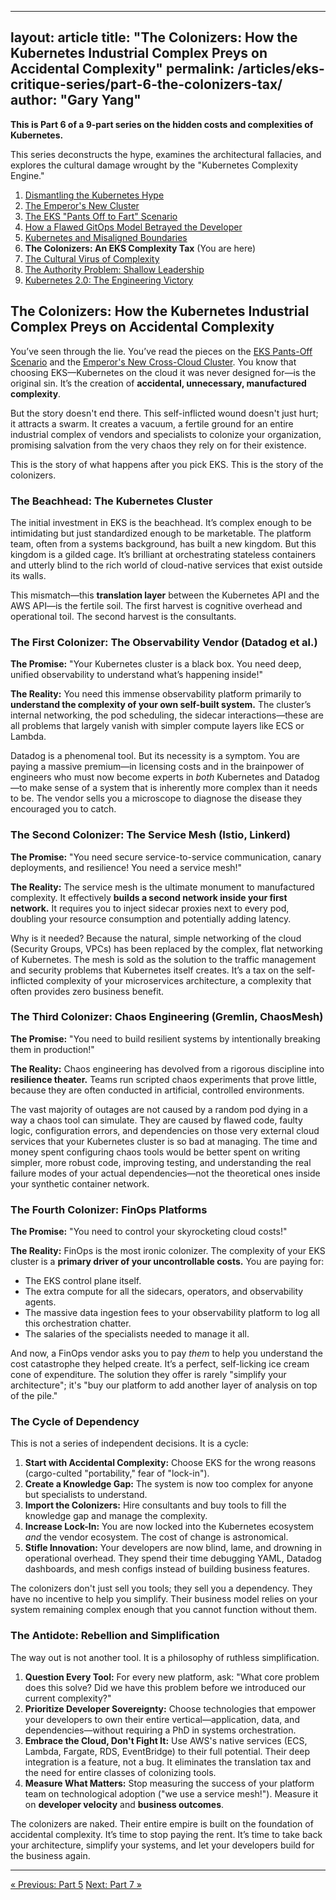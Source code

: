 
---
layout: article
title: "The Colonizers: How the Kubernetes Industrial Complex Preys on Accidental Complexity"
permalink: /articles/eks-critique-series/part-6-the-colonizers-tax/
author: "Gary Yang"
---

<div class="series-notice">
  <p><strong>This is Part 6 of a 9-part series on the hidden costs and complexities of Kubernetes.</strong></p>
  <p>This series deconstructs the hype, examines the architectural fallacies, and explores the cultural damage wrought by the "Kubernetes Complexity Engine."</p>
  <ol>
    <li><a href="/articles/eks-critique-series/part-1-dismantling-hype/">Dismantling the Kubernetes Hype</a></li>
    <li><a href="/articles/eks-critique-series/part-2-emperor-new-cluster/">The Emperor's New Cluster</a></li>
    <li><a href="/articles/eks-critique-series/part-3-pants-off-scenario/">The EKS "Pants Off to Fart" Scenario</a></li>
    <li><a href="/articles/eks-critique-series/part-4-flawed-gitops-model/">How a Flawed GitOps Model Betrayed the Developer</a></li>
    <li><a href="/articles/eks-critique-series/part-5-bounded-contexts/">Kubernetes and Misaligned Boundaries</a></li>
    <li><strong>The Colonizers: An EKS Complexity Tax</strong> (You are here)</li>
    <li><a href="/articles/eks-critique-series/part-7-the-cultural-virus/">The Cultural Virus of Complexity</a></li>
    <li><a href="/articles/eks-critique-series/part-8-the-authority-problem/">The Authority Problem: Shallow Leadership</a></li>
    <li><a href="/articles/eks-critique-series/part-9-engineering-victory/">Kubernetes 2.0: The Engineering Victory</a></li>
  </ol>
</div>

## The Colonizers: How the Kubernetes Industrial Complex Preys on Accidental Complexity

You’ve seen through the lie. You’ve read the pieces on the [EKS Pants-Off Scenario](https://ondemandenv.dev/articles/eks-pants-off-scenario/) and the [Emperor's New Cross-Cloud Cluster](https://ondemandenv.dev/articles/emperor-new-cluster-cross-cloud-kubernetes-lie/). You know that choosing EKS—Kubernetes on the cloud it was never designed for—is the original sin. It’s the creation of **accidental, unnecessary, manufactured complexity**.

But the story doesn't end there. This self-inflicted wound doesn't just hurt; it attracts a swarm. It creates a vacuum, a fertile ground for an entire industrial complex of vendors and specialists to colonize your organization, promising salvation from the very chaos they rely on for their existence.

This is the story of what happens after you pick EKS. This is the story of the colonizers.

### The Beachhead: The Kubernetes Cluster

The initial investment in EKS is the beachhead. It’s complex enough to be intimidating but just standardized enough to be marketable. The platform team, often from a systems background, has built a new kingdom. But this kingdom is a gilded cage. It’s brilliant at orchestrating stateless containers and utterly blind to the rich world of cloud-native services that exist outside its walls.

This mismatch—this **translation layer** between the Kubernetes API and the AWS API—is the fertile soil. The first harvest is cognitive overhead and operational toil. The second harvest is the consultants.

### The First Colonizer: The Observability Vendor (Datadog et al.)

**The Promise:** "Your Kubernetes cluster is a black box. You need deep, unified observability to understand what’s happening inside!"

**The Reality:** You need this immense observability platform primarily to **understand the complexity of your own self-built system.** The cluster’s internal networking, the pod scheduling, the sidecar interactions—these are all problems that largely vanish with simpler compute layers like ECS or Lambda.

Datadog is a phenomenal tool. But its necessity is a symptom. You are paying a massive premium—in licensing costs and in the brainpower of engineers who must now become experts in *both* Kubernetes and Datadog—to make sense of a system that is inherently more complex than it needs to be. The vendor sells you a microscope to diagnose the disease they encouraged you to catch.

### The Second Colonizer: The Service Mesh (Istio, Linkerd)

**The Promise:** "You need secure service-to-service communication, canary deployments, and resilience! You need a service mesh!"

**The Reality:** The service mesh is the ultimate monument to manufactured complexity. It effectively **builds a second network inside your first network.** It requires you to inject sidecar proxies next to every pod, doubling your resource consumption and potentially adding latency.

Why is it needed? Because the natural, simple networking of the cloud (Security Groups, VPCs) has been replaced by the complex, flat networking of Kubernetes. The mesh is sold as the solution to the traffic management and security problems that Kubernetes itself creates. It’s a tax on the self-inflicted complexity of your microservices architecture, a complexity that often provides zero business benefit.

### The Third Colonizer: Chaos Engineering (Gremlin, ChaosMesh)

**The Promise:** "You need to build resilient systems by intentionally breaking them in production!"

**The Reality:** Chaos engineering has devolved from a rigorous discipline into **resilience theater.** Teams run scripted chaos experiments that prove little, because they are often conducted in artificial, controlled environments.

The vast majority of outages are not caused by a random pod dying in a way a chaos tool can simulate. They are caused by flawed code, faulty logic, configuration errors, and dependencies on those very external cloud services that your Kubernetes cluster is so bad at managing. The time and money spent configuring chaos tools would be better spent on writing simpler, more robust code, improving testing, and understanding the real failure modes of your actual dependencies—not the theoretical ones inside your synthetic container network.

### The Fourth Colonizer: FinOps Platforms

**The Promise:** "You need to control your skyrocketing cloud costs!"

**The Reality:** FinOps is the most ironic colonizer. The complexity of your EKS cluster is a **primary driver of your uncontrollable costs.** You are paying for:
*   The EKS control plane itself.
*   The extra compute for all the sidecars, operators, and observability agents.
*   The massive data ingestion fees to your observability platform to log all this orchestration chatter.
*   The salaries of the specialists needed to manage it all.

And now, a FinOps vendor asks you to pay *them* to help you understand the cost catastrophe they helped create. It’s a perfect, self-licking ice cream cone of expenditure. The solution they offer is rarely "simplify your architecture"; it's "buy our platform to add another layer of analysis on top of the pile."

### The Cycle of Dependency

This is not a series of independent decisions. It is a cycle:

1.  **Start with Accidental Complexity:** Choose EKS for the wrong reasons (cargo-culted "portability," fear of "lock-in").
2.  **Create a Knowledge Gap:** The system is now too complex for anyone but specialists to understand.
3.  **Import the Colonizers:** Hire consultants and buy tools to fill the knowledge gap and manage the complexity.
4.  **Increase Lock-In:** You are now locked into the Kubernetes ecosystem *and* the vendor ecosystem. The cost of change is astronomical.
5.  **Stifle Innovation:** Your developers are now blind, lame, and drowning in operational overhead. They spend their time debugging YAML, Datadog dashboards, and mesh configs instead of building business features.

The colonizers don't just sell you tools; they sell you a dependency. They have no incentive to help you simplify. Their business model relies on your system remaining complex enough that you cannot function without them.

### The Antidote: Rebellion and Simplification

The way out is not another tool. It is a philosophy of ruthless simplification.

1.  **Question Every Tool:** For every new platform, ask: "What core problem does this solve? Did we have this problem before we introduced our current complexity?"
2.  **Prioritize Developer Sovereignty:** Choose technologies that empower your developers to own their entire vertical—application, data, and dependencies—without requiring a PhD in systems orchestration.
3.  **Embrace the Cloud, Don't Fight It:** Use AWS's native services (ECS, Lambda, Fargate, RDS, EventBridge) to their full potential. Their deep integration is a feature, not a bug. It eliminates the translation tax and the need for entire classes of colonizing tools.
4.  **Measure What Matters:** Stop measuring the success of your platform team on technological adoption ("we use a service mesh!"). Measure it on **developer velocity** and **business outcomes**.

The colonizers are naked. Their entire empire is built on the foundation of accidental complexity. It’s time to stop paying the rent. It’s time to take back your architecture, simplify your systems, and let your developers build for the business again.

---

<div class="series-navigation">
  <a href="/articles/eks-critique-series/part-5-bounded-contexts/" class="previous">&laquo; Previous: Part 5</a>
  <a href="/articles/eks-critique-series/part-7-the-cultural-virus/" class="next">Next: Part 7 &raquo;</a>
</div>